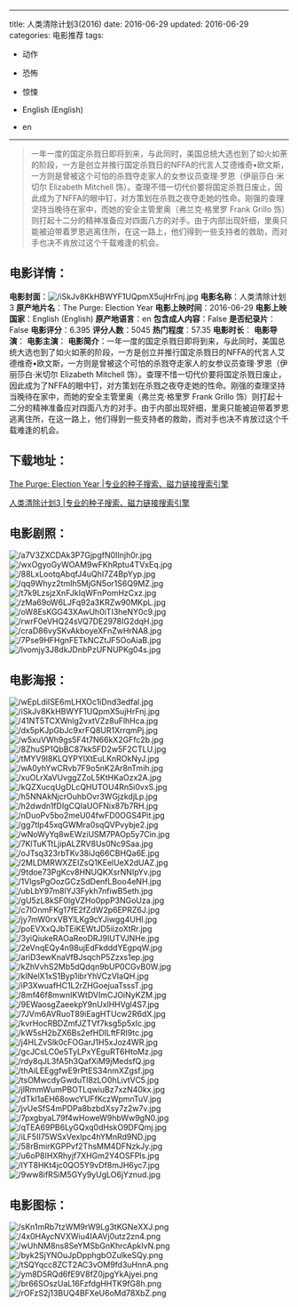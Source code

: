 
---
title: 人类清除计划3(2016)
date: 2016-06-29
updated: 2016-06-29
categories: 电影推荐
tags:
- 动作
- 恐怖
- 惊悚

- English (English)
- en
---


> 一年一度的国定杀戮日即将到来，与此同时，美国总统大选也到了如火如荼的阶段，一方是创立并推行国定杀戮日的NFFA的代言人艾德维奇•欧文斯，一方则是曾被这个可怕的杀戮夺走家人的女参议员查理·罗恩（伊丽莎白·米切尔 Elizabeth Mitchell 饰）。查理不惜一切代价要将国定杀戮日废止，因此成为了NFFA的眼中钉，对方策划在杀戮之夜夺走她的性命。刚强的查理坚持当晚待在家中，而她的安全主管里奥（弗兰克·格里罗 Frank Grillo 饰）则打起十二分的精神准备应对四面八方的对手。由于内部出现奸细，里奥只能被迫带着罗恩逃离住所，在这一路上，他们得到一些支持者的救助，而对手也决不肯放过这个千载难逢的机会。

## **电影详情**：

**电影封面**：<img src="https://image.tmdb.org/t/p/w200/iSkJv8KkHBWYF1UQpmX5ujHrFnj.jpg" alt="/iSkJv8KkHBWYF1UQpmX5ujHrFnj.jpg" title="/iSkJv8KkHBWYF1UQpmX5ujHrFnj.jpg">
**电影名称**：人类清除计划3
**原产地片名**：The Purge: Election Year
**电影上映时间**：2016-06-29
**电影上映国家**：English (English)
**原产地语言**：en
**包含成人内容**：False
**是否纪录片**：False
**电影评分**：6.395
**评分人数**：5045
**热门程度**：57.35
**电影时长**：
**电影导演**：
**电影主演**：
**电影简介**：一年一度的国定杀戮日即将到来，与此同时，美国总统大选也到了如火如荼的阶段，一方是创立并推行国定杀戮日的NFFA的代言人艾德维奇•欧文斯，一方则是曾被这个可怕的杀戮夺走家人的女参议员查理·罗恩（伊丽莎白·米切尔 Elizabeth Mitchell 饰）。查理不惜一切代价要将国定杀戮日废止，因此成为了NFFA的眼中钉，对方策划在杀戮之夜夺走她的性命。刚强的查理坚持当晚待在家中，而她的安全主管里奥（弗兰克·格里罗 Frank Grillo 饰）则打起十二分的精神准备应对四面八方的对手。由于内部出现奸细，里奥只能被迫带着罗恩逃离住所，在这一路上，他们得到一些支持者的救助，而对手也决不肯放过这个千载难逢的机会。

## **下载地址**：
[The Purge: Election Year |专业的种子搜索、磁力链接搜索引擎](https://movie.amd794.com:2083/?search=The%20Purge%3A%20Election%20Year&ordering=&mode=match_phrase&page_size=10&page=1)

[人类清除计划3 |专业的种子搜索、磁力链接搜索引擎](https://movie.amd794.com:2083/?search=%E4%BA%BA%E7%B1%BB%E6%B8%85%E9%99%A4%E8%AE%A1%E5%88%923&ordering=&mode=match_phrase&page_size=10&page=1)
 

## **电影剧照**：
<img src="https://image.tmdb.org/t/p/original/a7V3ZXCDAk3P7GjpgfN0IInjh0r.jpg" alt="/a7V3ZXCDAk3P7GjpgfN0IInjh0r.jpg" title="/a7V3ZXCDAk3P7GjpgfN0IInjh0r.jpg"><img src="https://image.tmdb.org/t/p/original/wxOgyoGyWOAM9wFKhRptu4TVxEq.jpg" alt="/wxOgyoGyWOAM9wFKhRptu4TVxEq.jpg" title="/wxOgyoGyWOAM9wFKhRptu4TVxEq.jpg"><img src="https://image.tmdb.org/t/p/original/88LxLootqAbqfJ4uQhI7Z4BpYyp.jpg" alt="/88LxLootqAbqfJ4uQhI7Z4BpYyp.jpg" title="/88LxLootqAbqfJ4uQhI7Z4BpYyp.jpg"><img src="https://image.tmdb.org/t/p/original/qq9Whyz2tmIh5MjGN5or1S6Q9MZ.jpg" alt="/qq9Whyz2tmIh5MjGN5or1S6Q9MZ.jpg" title="/qq9Whyz2tmIh5MjGN5or1S6Q9MZ.jpg"><img src="https://image.tmdb.org/t/p/original/t7k9LzsjzXnFJkIqWFnPomHzCxz.jpg" alt="/t7k9LzsjzXnFJkIqWFnPomHzCxz.jpg" title="/t7k9LzsjzXnFJkIqWFnPomHzCxz.jpg"><img src="https://image.tmdb.org/t/p/original/zMa69oW6LJFq92a3KRZw90MKpL.jpg" alt="/zMa69oW6LJFq92a3KRZw90MKpL.jpg" title="/zMa69oW6LJFq92a3KRZw90MKpL.jpg"><img src="https://image.tmdb.org/t/p/original/oW8EsKGG43XAwUh0iTI3heNY0c9.jpg" alt="/oW8EsKGG43XAwUh0iTI3heNY0c9.jpg" title="/oW8EsKGG43XAwUh0iTI3heNY0c9.jpg"><img src="https://image.tmdb.org/t/p/original/rwrF0eVHQ24sVQ7DE2978IG2dqH.jpg" alt="/rwrF0eVHQ24sVQ7DE2978IG2dqH.jpg" title="/rwrF0eVHQ24sVQ7DE2978IG2dqH.jpg"><img src="https://image.tmdb.org/t/p/original/craD86vySKvAkboyeXFnZwHrNA8.jpg" alt="/craD86vySKvAkboyeXFnZwHrNA8.jpg" title="/craD86vySKvAkboyeXFnZwHrNA8.jpg"><img src="https://image.tmdb.org/t/p/original/7Pse9HFHgnFETkNCZtJF5OoAiaB.jpg" alt="/7Pse9HFHgnFETkNCZtJF5OoAiaB.jpg" title="/7Pse9HFHgnFETkNCZtJF5OoAiaB.jpg"><img src="https://image.tmdb.org/t/p/original/lvomjy3J8dkJDnbPzUFNUPKg04s.jpg" alt="/lvomjy3J8dkJDnbPzUFNUPKg04s.jpg" title="/lvomjy3J8dkJDnbPzUFNUPKg04s.jpg">

## **电影海报**：
<img src="https://image.tmdb.org/t/p/original/wEpLdiISE6mLHXOc1iDnd3edfal.jpg" alt="/wEpLdiISE6mLHXOc1iDnd3edfal.jpg" title="/wEpLdiISE6mLHXOc1iDnd3edfal.jpg"><img src="https://image.tmdb.org/t/p/original/iSkJv8KkHBWYF1UQpmX5ujHrFnj.jpg" alt="/iSkJv8KkHBWYF1UQpmX5ujHrFnj.jpg" title="/iSkJv8KkHBWYF1UQpmX5ujHrFnj.jpg"><img src="https://image.tmdb.org/t/p/original/41NT5TCXWnlg2vxtVZz8uFlhHca.jpg" alt="/41NT5TCXWnlg2vxtVZz8uFlhHca.jpg" title="/41NT5TCXWnlg2vxtVZz8uFlhHca.jpg"><img src="https://image.tmdb.org/t/p/original/dx5pKJpGbJc9xrFQ8UR1XrrqmPj.jpg" alt="/dx5pKJpGbJc9xrFQ8UR1XrrqmPj.jpg" title="/dx5pKJpGbJc9xrFQ8UR1XrrqmPj.jpg"><img src="https://image.tmdb.org/t/p/original/w5xuVWh9gs5F4t7N66kX2GFfc2b.jpg" alt="/w5xuVWh9gs5F4t7N66kX2GFfc2b.jpg" title="/w5xuVWh9gs5F4t7N66kX2GFfc2b.jpg"><img src="https://image.tmdb.org/t/p/original/8ZhuSP1QbBC87kk5FD2w5F2CTLU.jpg" alt="/8ZhuSP1QbBC87kk5FD2w5F2CTLU.jpg" title="/8ZhuSP1QbBC87kk5FD2w5F2CTLU.jpg"><img src="https://image.tmdb.org/t/p/original/tMYV9l8KLQYPYlXtEuLKnROkNyJ.jpg" alt="/tMYV9l8KLQYPYlXtEuLKnROkNyJ.jpg" title="/tMYV9l8KLQYPYlXtEuLKnROkNyJ.jpg"><img src="https://image.tmdb.org/t/p/original/wA0yhYwCRvb7F9o5nK2Ar8nTmih.jpg" alt="/wA0yhYwCRvb7F9o5nK2Ar8nTmih.jpg" title="/wA0yhYwCRvb7F9o5nK2Ar8nTmih.jpg"><img src="https://image.tmdb.org/t/p/original/xuOLrXaVUvggZZoL5KtHKaOzx2A.jpg" alt="/xuOLrXaVUvggZZoL5KtHKaOzx2A.jpg" title="/xuOLrXaVUvggZZoL5KtHKaOzx2A.jpg"><img src="https://image.tmdb.org/t/p/original/kQZXucqUgDLcQHUTOU4Rn5i0vxS.jpg" alt="/kQZXucqUgDLcQHUTOU4Rn5i0vxS.jpg" title="/kQZXucqUgDLcQHUTOU4Rn5i0vxS.jpg"><img src="https://image.tmdb.org/t/p/original/h5NNAkNjcrOuhbOvr3WGjzkdjLp.jpg" alt="/h5NNAkNjcrOuhbOvr3WGjzkdjLp.jpg" title="/h5NNAkNjcrOuhbOvr3WGjzkdjLp.jpg"><img src="https://image.tmdb.org/t/p/original/h2dwdn1fDIgCQIaUOFNix87b7RH.jpg" alt="/h2dwdn1fDIgCQIaUOFNix87b7RH.jpg" title="/h2dwdn1fDIgCQIaUOFNix87b7RH.jpg"><img src="https://image.tmdb.org/t/p/original/nDuoPv5bo2meU04fwFD0OGS4Pit.jpg" alt="/nDuoPv5bo2meU04fwFD0OGS4Pit.jpg" title="/nDuoPv5bo2meU04fwFD0OGS4Pit.jpg"><img src="https://image.tmdb.org/t/p/original/gg7tlp45xqGWMra0sqQVPvybje2.jpg" alt="/gg7tlp45xqGWMra0sqQVPvybje2.jpg" title="/gg7tlp45xqGWMra0sqQVPvybje2.jpg"><img src="https://image.tmdb.org/t/p/original/wNoWyYq8wEWziUSM7PAOp5y7Cin.jpg" alt="/wNoWyYq8wEWziUSM7PAOp5y7Cin.jpg" title="/wNoWyYq8wEWziUSM7PAOp5y7Cin.jpg"><img src="https://image.tmdb.org/t/p/original/7KlTuKTtLjipALZRV8Us0Nc9Saa.jpg" alt="/7KlTuKTtLjipALZRV8Us0Nc9Saa.jpg" title="/7KlTuKTtLjipALZRV8Us0Nc9Saa.jpg"><img src="https://image.tmdb.org/t/p/original/oJTsq323rbTKv38iJq66CBHQa6E.jpg" alt="/oJTsq323rbTKv38iJq66CBHQa6E.jpg" title="/oJTsq323rbTKv38iJq66CBHQa6E.jpg"><img src="https://image.tmdb.org/t/p/original/2MLDMRWXZEIZsQ1KEelUeX2dUAZ.jpg" alt="/2MLDMRWXZEIZsQ1KEelUeX2dUAZ.jpg" title="/2MLDMRWXZEIZsQ1KEelUeX2dUAZ.jpg"><img src="https://image.tmdb.org/t/p/original/9tdoe73PgKcv8HNUQKXsrNNIpYv.jpg" alt="/9tdoe73PgKcv8HNUQKXsrNNIpYv.jpg" title="/9tdoe73PgKcv8HNUQKXsrNNIpYv.jpg"><img src="https://image.tmdb.org/t/p/original/1VlgsPgOozGCzSdDenfLBoo4eNH.jpg" alt="/1VlgsPgOozGCzSdDenfLBoo4eNH.jpg" title="/1VlgsPgOozGCzSdDenfLBoo4eNH.jpg"><img src="https://image.tmdb.org/t/p/original/ubLbY97m8lYJ3Fykh7nfiwB5eth.jpg" alt="/ubLbY97m8lYJ3Fykh7nfiwB5eth.jpg" title="/ubLbY97m8lYJ3Fykh7nfiwB5eth.jpg"><img src="https://image.tmdb.org/t/p/original/gU5zL8kSF0lgVZHo0ppP3NGoUza.jpg" alt="/gU5zL8kSF0lgVZHo0ppP3NGoUza.jpg" title="/gU5zL8kSF0lgVZHo0ppP3NGoUza.jpg"><img src="https://image.tmdb.org/t/p/original/c7lOnmFKg17fE2fZdW2p6EPRZ6J.jpg" alt="/c7lOnmFKg17fE2fZdW2p6EPRZ6J.jpg" title="/c7lOnmFKg17fE2fZdW2p6EPRZ6J.jpg"><img src="https://image.tmdb.org/t/p/original/jy7mW0rxVBYlLKg9cYJiwgg4UHI.jpg" alt="/jy7mW0rxVBYlLKg9cYJiwgg4UHI.jpg" title="/jy7mW0rxVBYlLKg9cYJiwgg4UHI.jpg"><img src="https://image.tmdb.org/t/p/original/poEVXxQJbTEiKEWtJD5iizoXtRr.jpg" alt="/poEVXxQJbTEiKEWtJD5iizoXtRr.jpg" title="/poEVXxQJbTEiKEWtJD5iizoXtRr.jpg"><img src="https://image.tmdb.org/t/p/original/3yiQiukeRAOaReoDRJ9IUTVJNHe.jpg" alt="/3yiQiukeRAOaReoDRJ9IUTVJNHe.jpg" title="/3yiQiukeRAOaReoDRJ9IUTVJNHe.jpg"><img src="https://image.tmdb.org/t/p/original/2eVnqEQy4n98ujEdFkdddYEgpqW.jpg" alt="/2eVnqEQy4n98ujEdFkdddYEgpqW.jpg" title="/2eVnqEQy4n98ujEdFkdddYEgpqW.jpg"><img src="https://image.tmdb.org/t/p/original/ariD3ewKnaVfBJsqchP5Zzxs1ep.jpg" alt="/ariD3ewKnaVfBJsqchP5Zzxs1ep.jpg" title="/ariD3ewKnaVfBJsqchP5Zzxs1ep.jpg"><img src="https://image.tmdb.org/t/p/original/kZhVvhS2Mb5dQdqn9bUP0CGvB0W.jpg" alt="/kZhVvhS2Mb5dQdqn9bUP0CGvB0W.jpg" title="/kZhVvhS2Mb5dQdqn9bUP0CGvB0W.jpg"><img src="https://image.tmdb.org/t/p/original/kINelX1xS1Byp1ibrYhVCzVIaQH.jpg" alt="/kINelX1xS1Byp1ibrYhVCzVIaQH.jpg" title="/kINelX1xS1Byp1ibrYhVCzVIaQH.jpg"><img src="https://image.tmdb.org/t/p/original/iP3XwuafHC1L2rZHGoejuaTsssT.jpg" alt="/iP3XwuafHC1L2rZHGoejuaTsssT.jpg" title="/iP3XwuafHC1L2rZHGoejuaTsssT.jpg"><img src="https://image.tmdb.org/t/p/original/8mf46f8mwnIKWtDVImCJOiNyKZM.jpg" alt="/8mf46f8mwnIKWtDVImCJOiNyKZM.jpg" title="/8mf46f8mwnIKWtDVImCJOiNyKZM.jpg"><img src="https://image.tmdb.org/t/p/original/9EWaosgZaeekpY9nUxlHHVgl4S7.jpg" alt="/9EWaosgZaeekpY9nUxlHHVgl4S7.jpg" title="/9EWaosgZaeekpY9nUxlHHVgl4S7.jpg"><img src="https://image.tmdb.org/t/p/original/7JVm6AVRuoT89iEagHTUcw2R6dX.jpg" alt="/7JVm6AVRuoT89iEagHTUcw2R6dX.jpg" title="/7JVm6AVRuoT89iEagHTUcw2R6dX.jpg"><img src="https://image.tmdb.org/t/p/original/kvrHocRBDZmfJZTVf7ksg5p5xIc.jpg" alt="/kvrHocRBDZmfJZTVf7ksg5p5xIc.jpg" title="/kvrHocRBDZmfJZTVf7ksg5p5xIc.jpg"><img src="https://image.tmdb.org/t/p/original/kW5sH2bZX6Bs2efHDILftFRI9tc.jpg" alt="/kW5sH2bZX6Bs2efHDILftFRI9tc.jpg" title="/kW5sH2bZX6Bs2efHDILftFRI9tc.jpg"><img src="https://image.tmdb.org/t/p/original/j4HLZvSlk0cFOGarJ1H5xJoz4WR.jpg" alt="/j4HLZvSlk0cFOGarJ1H5xJoz4WR.jpg" title="/j4HLZvSlk0cFOGarJ1H5xJoz4WR.jpg"><img src="https://image.tmdb.org/t/p/original/gcJCsLC0e5TyLPxYEguRT6HtoMz.jpg" alt="/gcJCsLC0e5TyLPxYEguRT6HtoMz.jpg" title="/gcJCsLC0e5TyLPxYEguRT6HtoMz.jpg"><img src="https://image.tmdb.org/t/p/original/rdy8qJL3fA5h3QafXiM9jMedsfQ.jpg" alt="/rdy8qJL3fA5h3QafXiM9jMedsfQ.jpg" title="/rdy8qJL3fA5h3QafXiM9jMedsfQ.jpg"><img src="https://image.tmdb.org/t/p/original/thAiLEEggfwE9rPtES34nmXZgsf.jpg" alt="/thAiLEEggfwE9rPtES34nmXZgsf.jpg" title="/thAiLEEggfwE9rPtES34nmXZgsf.jpg"><img src="https://image.tmdb.org/t/p/original/tsOMwcdyGwduTl8zLO0hLivtVC5.jpg" alt="/tsOMwcdyGwduTl8zLO0hLivtVC5.jpg" title="/tsOMwcdyGwduTl8zLO0hLivtVC5.jpg"><img src="https://image.tmdb.org/t/p/original/jlRmmWumPBOTLqwiuBz7xzN40kx.jpg" alt="/jlRmmWumPBOTLqwiuBz7xzN40kx.jpg" title="/jlRmmWumPBOTLqwiuBz7xzN40kx.jpg"><img src="https://image.tmdb.org/t/p/original/dTkl1aEH68owcYUFfKczWpmnTuV.jpg" alt="/dTkl1aEH68owcYUFfKczWpmnTuV.jpg" title="/dTkl1aEH68owcYUFfKczWpmnTuV.jpg"><img src="https://image.tmdb.org/t/p/original/jvUeSfS4mPDPa8bzbdXsy7z2w7v.jpg" alt="/jvUeSfS4mPDPa8bzbdXsy7z2w7v.jpg" title="/jvUeSfS4mPDPa8bzbdXsy7z2w7v.jpg"><img src="https://image.tmdb.org/t/p/original/7pxgbyaL79f4wHoweW9hbWw9gN0.jpg" alt="/7pxgbyaL79f4wHoweW9hbWw9gN0.jpg" title="/7pxgbyaL79f4wHoweW9hbWw9gN0.jpg"><img src="https://image.tmdb.org/t/p/original/qTEA69PB6LyGQxq0dHskO9DFQmj.jpg" alt="/qTEA69PB6LyGQxq0dHskO9DFQmj.jpg" title="/qTEA69PB6LyGQxq0dHskO9DFQmj.jpg"><img src="https://image.tmdb.org/t/p/original/iLF5II75WSxVexIpc4hYMnRd9ND.jpg" alt="/iLF5II75WSxVexIpc4hYMnRd9ND.jpg" title="/iLF5II75WSxVexIpc4hYMnRd9ND.jpg"><img src="https://image.tmdb.org/t/p/original/58rBmirKGPPvf2ThsMM4DFNzkJy.jpg" alt="/58rBmirKGPPvf2ThsMM4DFNzkJy.jpg" title="/58rBmirKGPPvf2ThsMM4DFNzkJy.jpg"><img src="https://image.tmdb.org/t/p/original/u6oP8IHXRhyjf7XHGm2Y4OSFPls.jpg" alt="/u6oP8IHXRhyjf7XHGm2Y4OSFPls.jpg" title="/u6oP8IHXRhyjf7XHGm2Y4OSFPls.jpg"><img src="https://image.tmdb.org/t/p/original/lYT8HKt4jc0QO5Y9vDf8mJH6yc7.jpg" alt="/lYT8HKt4jc0QO5Y9vDf8mJH6yc7.jpg" title="/lYT8HKt4jc0QO5Y9vDf8mJH6yc7.jpg"><img src="https://image.tmdb.org/t/p/original/9ww8ifRSiM5GYy9yUgLO6jYznud.jpg" alt="/9ww8ifRSiM5GYy9yUgLO6jYznud.jpg" title="/9ww8ifRSiM5GYy9yUgLO6jYznud.jpg">

## **电影图标**：
<img src="https://image.tmdb.org/t/p/original/sKn1mRb7tzWM9rW9Lg3tKGNeXXJ.png" alt="/sKn1mRb7tzWM9rW9Lg3tKGNeXXJ.png" title="/sKn1mRb7tzWM9rW9Lg3tKGNeXXJ.png"><img src="https://image.tmdb.org/t/p/original/4x0HAycNVXWiu4IAAVj0utz2zn4.png" alt="/4x0HAycNVXWiu4IAAVj0utz2zn4.png" title="/4x0HAycNVXWiu4IAAVj0utz2zn4.png"><img src="https://image.tmdb.org/t/p/original/wUhNM8ns8SeYMSbGnKhrcApkIvN.png" alt="/wUhNM8ns8SeYMSbGnKhrcApkIvN.png" title="/wUhNM8ns8SeYMSbGnKhrcApkIvN.png"><img src="https://image.tmdb.org/t/p/original/byk2SjYNOuJpDpphgbOZulkeSQy.png" alt="/byk2SjYNOuJpDpphgbOZulkeSQy.png" title="/byk2SjYNOuJpDpphgbOZulkeSQy.png"><img src="https://image.tmdb.org/t/p/original/tSQYqcc8ZCT2AC3vOM9fd3uHnnA.png" alt="/tSQYqcc8ZCT2AC3vOM9fd3uHnnA.png" title="/tSQYqcc8ZCT2AC3vOM9fd3uHnnA.png"><img src="https://image.tmdb.org/t/p/original/ym8D5RQd6fE9V8fZ0jpgYkAjyei.png" alt="/ym8D5RQd6fE9V8fZ0jpgYkAjyei.png" title="/ym8D5RQd6fE9V8fZ0jpgYkAjyei.png"><img src="https://image.tmdb.org/t/p/original/br66SOszUaL16FzfdgHHTK9fG8h.png" alt="/br66SOszUaL16FzfdgHHTK9fG8h.png" title="/br66SOszUaL16FzfdgHHTK9fG8h.png"><img src="https://image.tmdb.org/t/p/original/rOFzS2j13BUQ4BFXeU6oMd78XbZ.png" alt="/rOFzS2j13BUQ4BFXeU6oMd78XbZ.png" title="/rOFzS2j13BUQ4BFXeU6oMd78XbZ.png">

